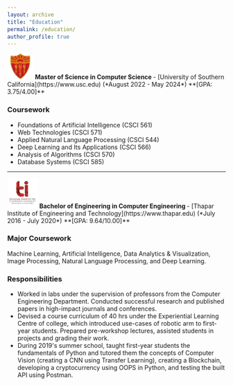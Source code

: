 ```yaml
---
layout: archive
title: "Education"
permalink: /education/
author_profile: true
---
```


<img src="/images/usc-logo.png" alt="usc logo" style=" align: top; height: 60px; width:60px; background-size: cover;"/>
<b> Master of Science in Computer Science </b> - [University of Southern California](https://www.usc.edu) (*August 2022 - May 2024*) **[GPA: 3.75/4.00]**

### Coursework
* Foundations of Artificial Intelligence (CSCI 561)
* Web Technologies (CSCI 571)
* Applied Natural Language Processing (CSCI 544)
* Deep Learning and Its Applications (CSCI 566)
* Analysis of Algorithms (CSCI 570)
* Database Systems (CSCI 585)


<hr />

<img src="/images/thapar.png" alt="thapar logo" style=" align: top; height: 70px; width:70px; background-size: cover;"/>
<b> Bachelor of Engineering in Computer Engineering </b> - [Thapar Institute of Engineering and Technology](https://www.thapar.edu) (*July 2016 - July 2020*) **[GPA: 9.64/10.00]**

### Major Coursework
Machine Learning, Artificial Intelligence, Data Analytics & Visualization, Image Processing, Natural Language Processing, and Deep Learning.
### Responsibilities
* Worked in labs under the supervision of professors from the Computer Engineering Department. Conducted successful research and published papers in high-impact journals and conferences.
* Devised a course curriculum of 40 hrs under the Experiential Learning Centre of college, which introduced use-cases of robotic arm to first-year students. Prepared pre-workshop lectures, assisted students in projects and grading their work.
* During 2019's summer school, taught first-year students the fundamentals of Python and tutored them the concepts of Computer Vision (creating a CNN using Transfer Learning), creating a Blockchain, developing a cryptocurrency using OOPS in Python, and testing the built API using Postman.